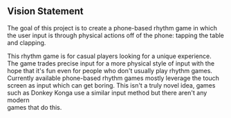 ## Vision Statement
The goal of this project is to create a phone-based rhythm game in which\
the user input is through physical actions off of the phone: tapping the table\
and clapping.

This rhythm game is for casual players looking for a unique experience.\
The game trades precise input for a more physical style of input with the\
hope that it's fun even for people who don't usually play rhythm games.\
Currently available phone-based rhythm games mostly leverage the touch\
screen as input which can get boring. This isn't a truly novel idea, games\
such as Donkey Konga use a similar input method but there aren't any modern\
games that do this.